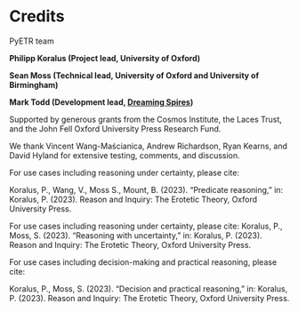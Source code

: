 # Credits

PyETR team

**Philipp Koralus (Project lead, University of Oxford)**

**Sean Moss (Technical lead, University of Oxford and University of Birmingham)**

**Mark Todd (Development lead, [Dreaming Spires](https://dreamingspires.dev/))**

Supported by generous grants from the Cosmos Institute, the Laces Trust, and the John Fell Oxford University Press Research Fund.

We thank Vincent Wang-Maścianica, Andrew Richardson, Ryan Kearns, and David Hyland for extensive testing, comments, and discussion.

For use cases including reasoning under certainty, please cite:

Koralus, P., Wang, V., Moss S., Mount, B. (2023). “Predicate reasoning,” in: Koralus, P. (2023). Reason and Inquiry: The Erotetic Theory, Oxford University Press.

For use cases including reasoning under certainty, please cite:
Koralus, P., Moss, S. (2023). “Reasoning with uncertainty,” in: Koralus, P. (2023). Reason and Inquiry: The Erotetic Theory, Oxford University Press.

For use cases including decision-making and practical reasoning, please cite:

Koralus, P., Moss, S. (2023). “Decision and practical reasoning,” in: Koralus, P. (2023). Reason and Inquiry: The Erotetic Theory, Oxford University Press.
